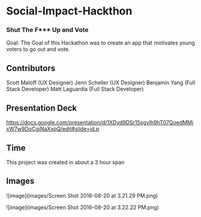 # Social-Impact-Hackthon

### Shut The F*** Up and Vote

Goal: The Goal of this Hackathon was to create an app that motivates young voters to go out and vote.

## Contributors

Scott Maloff (UX Designer)
Jenn Scheller (UX Designer)
Benjamin Yang (Full Stack Developer)
Matt Laguardia (Full Stack Developer)

## Presentation Deck

https://docs.google.com/presentation/d/1XDyd9DSr15sgvIh9hT07QoedMMjxW7w9DoCgiNaXxpQ/edit#slide=id.p

## Time
This project was created in about a 3 hour span

## Images

![image](images/Screen Shot 2016-08-20 at 3.21.29 PM.png)

![image](images/Screen Shot 2016-08-20 at 3.22.22 PM.png)
